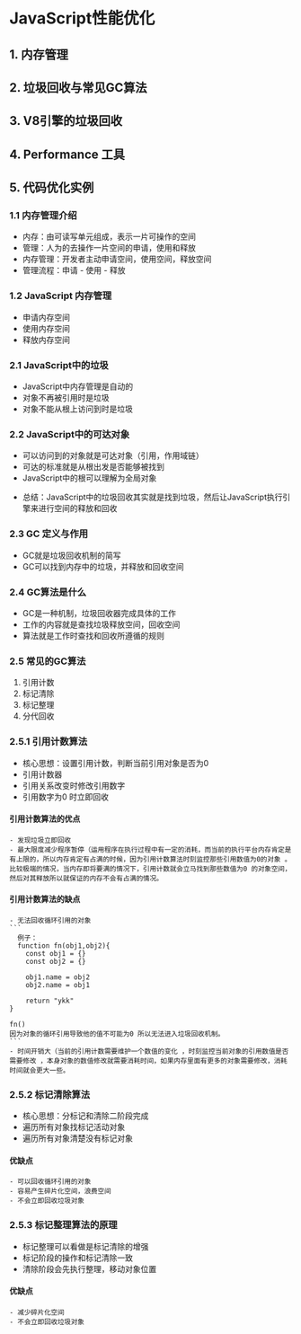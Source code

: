 # JavaScript性能优化 #
  ## 1. 内存管理 ##
  ## 2. 垃圾回收与常见GC算法 ##
  ## 3. V8引擎的垃圾回收 ##
  ## 4. Performance 工具 ##
  ## 5. 代码优化实例 ##

### 1.1 内存管理介绍 ###
  - 内存：由可读写单元组成，表示一片可操作的空间
  - 管理：人为的去操作一片空间的申请，使用和释放
  - 内存管理：开发者主动申请空间，使用空间，释放空间
  - 管理流程：申请 - 使用 - 释放

### 1.2 JavaScript 内存管理
  - 申请内存空间
  - 使用内存空间
  - 释放内存空间

### 2.1 JavaScript中的垃圾
  - JavaScript中内存管理是自动的
  - 对象不再被引用时是垃圾
  - 对象不能从根上访问到时是垃圾

### 2.2 JavaScript中的可达对象 ###
  - 可以访问到的对象就是可达对象（引用，作用域链）
  - 可达的标准就是从根出发是否能够被找到
  - JavaScript中的根可以理解为全局对象

+ 总结：JavaScript中的垃圾回收其实就是找到垃圾，然后让JavaScript执行引擎来进行空间的释放和回收

### 2.3 GC 定义与作用 ###
  - GC就是垃圾回收机制的简写
  - GC可以找到内存中的垃圾，并释放和回收空间

### 2.4 GC算法是什么 ###
  - GC是一种机制，垃圾回收器完成具体的工作
  - 工作的内容就是查找垃圾释放空间，回收空间
  - 算法就是工作时查找和回收所遵循的规则

### 2.5 常见的GC算法 ###
  1. 引用计数
  2. 标记清除
  3. 标记整理
  4. 分代回收 

### 2.5.1 引用计数算法 ###
  - 核心思想：设置引用计数，判断当前引用对象是否为0 
  - 引用计数器
  - 引用关系改变时修改引用数字
  - 引用数字为0 时立即回收
  ####  引用计数算法的优点 ####
    - 发现垃圾立即回收
    - 最大限度减少程序暂停（运用程序在执行过程中有一定的消耗，而当前的执行平台内存肯定是有上限的，所以内存肯定有占满的时候，因为引用计数算法时刻监控那些引用数值为0的对象 。比较极端的情况，当内存即将要满的情况下，引用计数就会立马找到那些数值为0 的对象空间，然后对其释放所以就保证的内存不会有占满的情况。
  #### 引用计数算法的缺点 ####
    - 无法回收循环引用的对象
    ```
      例子：
      function fn(obj1,obj2){
        const obj1 = {}
        const obj2 = {}

        obj1.name = obj2
        obj2.name = obj1

        return "ykk"
    }

    fn()
    因为对象的循环引用导致他的值不可能为0 所以无法进入垃圾回收机制。
    ```
    - 时间开销大（当前的引用计数需要维护一个数值的变化 ，时刻监控当前对象的引用数值是否需要修改 ，本身对象的数值修改就需要消耗时间，如果内存里面有更多的对象需要修改，消耗时间就会更大一些。

### 2.5.2 标记清除算法
  - 核心思想：分标记和清除二阶段完成
  - 遍历所有对象找标记活动对象
  - 遍历所有对象清楚没有标记对象
  #### 优缺点 ####
    - 可以回收循环引用的对象
    - 容易产生碎片化空间，浪费空间
    - 不会立即回收垃圾对象
### 2.5.3 标记整理算法的原理 ###
  - 标记整理可以看做是标记清除的增强
  - 标记阶段的操作和标记清除一致
  - 清除阶段会先执行整理，移动对象位置
  #### 优缺点 ####
    - 减少碎片化空间
    - 不会立即回收垃圾对象




